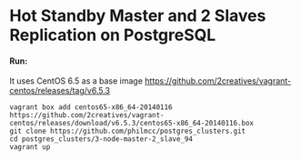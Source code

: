 # Hot Standby Master and 2 Slaves Replication on PostgreSQL



#### Run:

It uses CentOS 6.5 as a base image https://github.com/2creatives/vagrant-centos/releases/tag/v6.5.3

```shell
vagrant box add centos65-x86_64-20140116 https://github.com/2creatives/vagrant-centos/releases/download/v6.5.3/centos65-x86_64-20140116.box
git clone https://github.com/philmcc/postgres_clusters.git
cd postgres_clusters/3-node-master-2_slave_94
vagrant up
```
